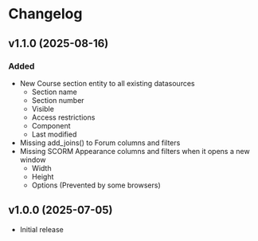 # Changelog

## v1.1.0 (2025-08-16)

### Added

- New Course section entity to all existing datasources
  - Section name
  - Section number
  - Visible
  - Access restrictions
  - Component
  - Last modified
- Missing add_joins() to Forum columns and filters
- Missing SCORM Appearance columns and filters when it opens a new window
  -  Width
  -  Height
  -  Options (Prevented by some browsers)

## v1.0.0 (2025-07-05)

-   Initial release